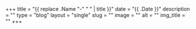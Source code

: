 +++
title = "{{ replace .Name "-" " " | title }}"
date = "{{ .Date }}"
description = ""
type = "blog"
layout = "single"
slug = ""
image = ""
alt = ""
img_title = ""
+++